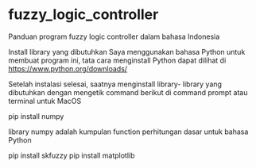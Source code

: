 # fuzzy_logic_controller
Panduan program fuzzy logic controller dalam bahasa Indonesia

Install library yang dibutuhkan
Saya menggunakan bahasa Python untuk membuat program ini, tata cara menginstall Python dapat dilihat di
https://www.python.org/downloads/

Setelah instalasi selesai, saatnya menginstall library- library yang dibutuhkan dengan mengetik command berikut di command prompt atau terminal untuk MacOS

pip install numpy

library numpy adalah kumpulan function perhitungan dasar untuk bahasa Python

pip install skfuzzy
pip install matplotlib
